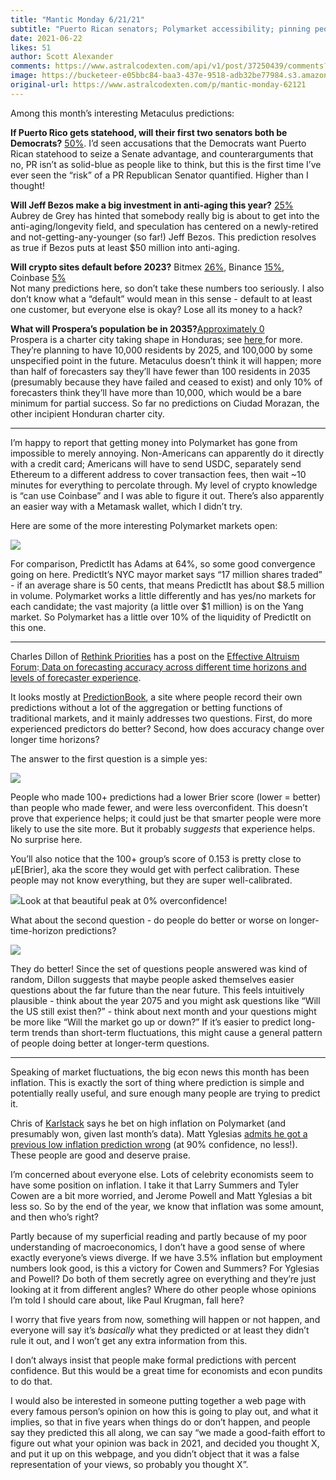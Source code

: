 ```yaml
---
title: "Mantic Monday 6/21/21"
subtitle: "Puerto Rican senators; Polymarket accessibility; pinning people down on inflation"
date: 2021-06-22
likes: 51
author: Scott Alexander
comments: https://www.astralcodexten.com/api/v1/post/37250439/comments?&all_comments=true
image: https://bucketeer-e05bbc84-baa3-437e-9518-adb32be77984.s3.amazonaws.com/public/images/0e55c989-fbe5-4d17-bbd7-76b6bf1faee9_981x721.png
original-url: https://www.astralcodexten.com/p/mantic-monday-62121
---
```

Among this month’s interesting Metaculus predictions:

**If Puerto Rico gets statehood, will their first two senators both be Democrats?** [50%](https://www.metaculus.com/questions/7243/1st-senators-from-puerto-rico-both-democrats/). I’d seen accusations that the Democrats want Puerto Rican statehood to seize a Senate advantage, and counterarguments that no, PR isn’t as solid-blue as people like to think, but this is the first time I’ve ever seen the “risk” of a PR Republican Senator quantified. Higher than I thought! 

**Will Jeff Bezos make a big investment in anti-aging this year?** [25%](https://www.metaculus.com/questions/7208/jeff-bezos-to-shake-up-longevity-by-september/)  
Aubrey de Grey has hinted that somebody really big is about to get into the anti-aging/longevity field, and speculation has centered on a newly-retired and not-getting-any-younger (so far!) Jeff Bezos. This prediction resolves as true if Bezos puts at least $50 million into anti-aging. 

**Will crypto sites default before 2023?** Bitmex [26%](https://www.metaculus.com/questions/7238/what-is-a-counterparty-risk-of-bitmex/), Binance [15%](https://www.metaculus.com/questions/7235/what-is-a-counterparty-risk-of-binance/), Coinbase [5%](https://www.metaculus.com/questions/7237/what-is-a-counterparty-risk-of-coinbase/)  
Not many predictions here, so don’t take these numbers too seriously. I also don’t know what a “default” would mean in this sense - default to at least one customer, but everyone else is okay? Lose all its money to a hack?

**What will Prospera’s population be in 2035?**[Approximately 0 ](https://www.metaculus.com/questions/7110/pr%25C3%25B3spera-population-in-2035/)  
Prospera is a charter city taking shape in Honduras; see [here ](https://www.metaculus.com/questions/7110/pr%25C3%25B3spera-population-in-2035/)for more. They’re planning to have 10,000 residents by 2025, and 100,000 by some unspecified point in the future. Metaculus doesn’t think it will happen; more than half of forecasters say they’ll have fewer than 100 residents in 2035 (presumably because they have failed and ceased to exist) and only 10% of forecasters think they’ll have more than 10,000, which would be a bare minimum for partial success. So far no predictions on Ciudad Morazan, the other incipient Honduran charter city.

* * *

I’m happy to report that getting money into Polymarket has gone from impossible to merely annoying. Non-Americans can apparently do it directly with a credit card; Americans will have to send USDC, separately send Ethereum to a different address to cover transaction fees, then wait ~10 minutes for everything to percolate through. My level of crypto knowledge is “can use Coinbase” and I was able to figure it out. There’s also apparently an easier way with a Metamask wallet, which I didn’t try.

Here are some of the more interesting Polymarket markets open:

[![](https://substackcdn.com/image/fetch/w_1456,c_limit,f_auto,q_auto:good,fl_progressive:steep/https%3A%2F%2Fbucketeer-e05bbc84-baa3-437e-9518-adb32be77984.s3.amazonaws.com%2Fpublic%2Fimages%2F5bc39454-c2bc-4766-9c21-ab5947695cff_610x362.png)](https://substackcdn.com/image/fetch/f_auto,q_auto:good,fl_progressive:steep/https%3A%2F%2Fbucketeer-e05bbc84-baa3-437e-9518-adb32be77984.s3.amazonaws.com%2Fpublic%2Fimages%2F5bc39454-c2bc-4766-9c21-ab5947695cff_610x362.png)

For comparison, PredictIt has Adams at 64%, so some good convergence going on here. PredictIt’s NYC mayor market says “17 million shares traded” - if an average share is 50 cents, that means PredictIt has about $8.5 million in volume. Polymarket works a little differently and has yes/no markets for each candidate; the vast majority (a little over $1 million) is on the Yang market. So Polymarket has a little over 10% of the liquidity of PredictIt on this one.

* * *

Charles Dillon of [Rethink Priorities](https://www.rethinkpriorities.org/) has a post on the [Effective Altruism Forum](https://forum.effectivealtruism.org/):[ Data on forecasting accuracy across different time horizons and levels of forecaster experience](https://forum.effectivealtruism.org/posts/hqkyaHLQhzuREcXSX/data-on-forecasting-accuracy-across-different-time-horizons). 

It looks mostly at [PredictionBook](https://predictionbook.com/), a site where people record their own predictions without a lot of the aggregation or betting functions of traditional markets, and it mainly addresses two questions. First, do more experienced predictors do better? Second, how does accuracy change over longer time horizons?

The answer to the first question is a simple yes:

[![](https://substackcdn.com/image/fetch/w_1456,c_limit,f_auto,q_auto:good,fl_progressive:steep/https%3A%2F%2Fbucketeer-e05bbc84-baa3-437e-9518-adb32be77984.s3.amazonaws.com%2Fpublic%2Fimages%2F45eb1036-3068-4394-aec5-9c85dbf052f1_672x501.png)](https://substackcdn.com/image/fetch/f_auto,q_auto:good,fl_progressive:steep/https%3A%2F%2Fbucketeer-e05bbc84-baa3-437e-9518-adb32be77984.s3.amazonaws.com%2Fpublic%2Fimages%2F45eb1036-3068-4394-aec5-9c85dbf052f1_672x501.png)

People who made 100+ predictions had a lower Brier score (lower = better) than people who made fewer, and were less overconfident. This doesn’t prove that experience helps; it could just be that smarter people were more likely to use the site more. But it probably _suggests_ that experience helps. No surprise here.

You’ll also notice that the 100+ group’s score of 0.153 is pretty close to μE[Brier], aka the score they would get with perfect calibration. These people may not know everything, but they are super well-calibrated.

[![](https://substackcdn.com/image/fetch/w_1456,c_limit,f_auto,q_auto:good,fl_progressive:steep/https%3A%2F%2Fbucketeer-e05bbc84-baa3-437e-9518-adb32be77984.s3.amazonaws.com%2Fpublic%2Fimages%2F694ab884-da2d-40aa-a741-0236eff362a4_728x488.jpeg)](https://substackcdn.com/image/fetch/f_auto,q_auto:good,fl_progressive:steep/https%3A%2F%2Fbucketeer-e05bbc84-baa3-437e-9518-adb32be77984.s3.amazonaws.com%2Fpublic%2Fimages%2F694ab884-da2d-40aa-a741-0236eff362a4_728x488.jpeg)Look at that beautiful peak at 0% overconfidence!

What about the second question - do people do better or worse on longer-time-horizon predictions?

[![](https://substackcdn.com/image/fetch/w_1456,c_limit,f_auto,q_auto:good,fl_progressive:steep/https%3A%2F%2Fbucketeer-e05bbc84-baa3-437e-9518-adb32be77984.s3.amazonaws.com%2Fpublic%2Fimages%2F5b7feaae-cd2b-40c6-b825-0f0f3b1b81b2_423x326.png)](https://substackcdn.com/image/fetch/f_auto,q_auto:good,fl_progressive:steep/https%3A%2F%2Fbucketeer-e05bbc84-baa3-437e-9518-adb32be77984.s3.amazonaws.com%2Fpublic%2Fimages%2F5b7feaae-cd2b-40c6-b825-0f0f3b1b81b2_423x326.png)

They do better! Since the set of questions people answered was kind of random, Dillon suggests that maybe people asked themselves easier questions about the far future than the near future. This feels intuitively plausible - think about the year 2075 and you might ask questions like “Will the US still exist then?” - think about next month and your questions might be more like “Will the market go up or down?” If it’s easier to predict long-term trends than short-term fluctuations, this might cause a general pattern of people doing better at longer-term questions.

* * *

Speaking of market fluctuations, the big econ news this month has been inflation. This is exactly the sort of thing where prediction is simple and potentially really useful, and sure enough many people are trying to predict it. 

Chris of [Karlstack](https://karlstack.substack.com/p/polymarket-prediction-will-inflation) says he bet on high inflation on Polymarket (and presumably won, given last month’s data). Matt Yglesias [admits he got a previous low inflation prediction wrong](https://www.slowboring.com/p/inflation-georgia-checks) (at 90% confidence, no less!). These people are good and deserve praise.

I’m concerned about everyone else. Lots of celebrity economists seem to have some position on inflation. I take it that Larry Summers and Tyler Cowen are a bit more worried, and Jerome Powell and Matt Yglesias a bit less so. So by the end of the year, we know that inflation was some amount, and then who’s right?

Partly because of my superficial reading and partly because of my poor understanding of macroeconomics, I don’t have a good sense of where exactly everyone’s views diverge. If we have 3.5% inflation but employment numbers look good, is this a victory for Cowen and Summers? For Yglesias and Powell? Do both of them secretly agree on everything and they’re just looking at it from different angles? Where do other people whose opinions I’m told I should care about, like Paul Krugman, fall here?

I worry that five years from now, something will happen or not happen, and everyone will say it’s _basically_ what they predicted or at least they didn’t rule it out, and I won’t get any extra information from this. 

I don’t always insist that people make formal predictions with percent confidence. But this would be a great time for economists and econ pundits to do that.

I would also be interested in someone putting together a web page with every famous person’s opinion on how this is going to play out, and what it implies, so that in five years when things do or don’t happen, and people say they predicted this all along, we can say “we made a good-faith effort to figure out what your opinion was back in 2021, and decided you thought X, and put it up on this webpage, and you didn’t object that it was a false representation of your views, so probably you thought X”.
